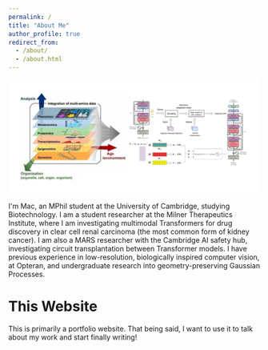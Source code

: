 ```yaml
---
permalink: /
title: "About Me"
author_profile: true
redirect_from: 
  - /about/
  - /about.html
---
```


![Illustration of biological data for transformers](/images/transformer_image.jpg)

I'm Mac, an MPhil student at the University of Cambridge, studying Biotechnology. I am a student researcher at the Milner Therapeutics Institute, where I am investigating multimodal Transformers for drug discovery in clear cell renal carcinoma (the most common form of kidney cancer). I am also a MARS researcher with the Cambridge AI safety hub, investigating circuit transplantation between Transformer models. I have previous experience in low-resolution, biologically inspired computer vision, at Opteran, and undergraduate research into geometry-preserving Gaussian Processes. 


This Website
======
This is primarily a portfolio website. That being said, I want to use it to talk about my work and start finally writing!


